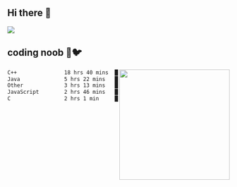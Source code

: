 ## Hi there 👋

<!--
**IZSSERAFIM/IZSSERAFIM** is a ✨ _special_ ✨ repository because its `README.md` (this file) appears on your GitHub profile.

Here are some ideas to get you started:

- 🔭 I’m currently working on ...
- 🌱 I’m currently learning ...
- 👯 I’m looking to collaborate on ...
- 🤔 I’m looking for help with ...
- 💬 Ask me about ...
- 📫 How to reach me: ...
- 😄 Pronouns: ...
- ⚡ Fun fact: ...
-->

![](https://pixel-profile.vercel.app/api/github-stats?username=IZSSERAFIM&screen_effect=true&theme=rainbow)

<!--
[![IZSSERAFIM's GitHub stats](https://github-readme-stats-omega-one-96.vercel.app/api?username=IZSSERAFIM&show_icons=true&theme=radical)](https://github.com/anuraghazra/github-readme-stats)
[![Top Langs](https://github-readme-stats-omega-one-96.vercel.app/api/top-langs/?username=IZSSERAFIM&layout=compact)](https://github.com/anuraghazra/github-readme-stats)
-->
## coding noob 🥬🐦

<img src="https://github-readme-stats-omega-one-96.vercel.app/api/top-langs/?username=IZSSERAFIM&layout=compact&langs_count=6" width="250" align="right"/>

<!--START_SECTION:waka-->

```txt
C++               18 hrs 40 mins  ██████████████▒░░░░░░░░░░   57.17 %
Java              5 hrs 22 mins   ████░░░░░░░░░░░░░░░░░░░░░   16.48 %
Other             3 hrs 13 mins   ██▒░░░░░░░░░░░░░░░░░░░░░░   09.88 %
JavaScript        2 hrs 46 mins   ██░░░░░░░░░░░░░░░░░░░░░░░   08.49 %
C                 2 hrs 1 min     █▓░░░░░░░░░░░░░░░░░░░░░░░   06.21 %
```

<!--END_SECTION:waka-->
